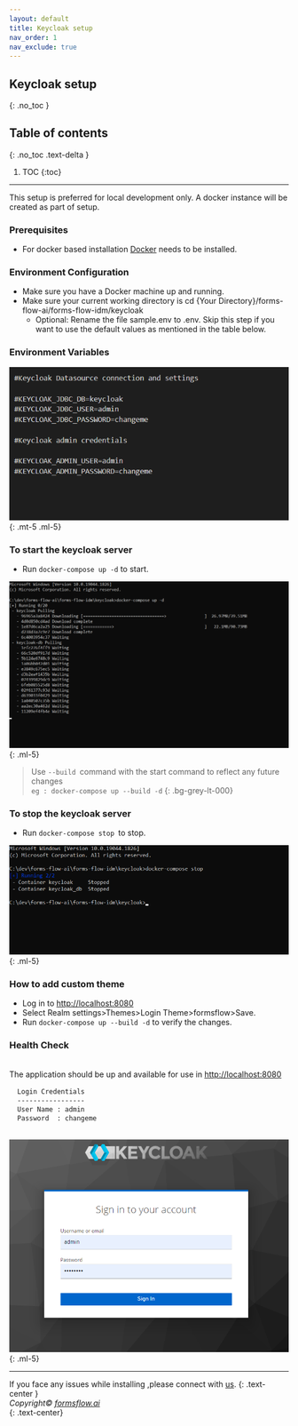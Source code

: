```yaml
---
layout: default
title: Keycloak setup
nav_order: 1
nav_exclude: true
---
```

## Keycloak setup 
{: .no_toc }

## Table of contents
{: .no_toc .text-delta }

1. TOC
{:toc}
--- 

This setup is preferred for local development only. A docker instance will be created as part of setup.  

### Prerequisites  
- For docker based installation [Docker](https://www.docker.com/) needs to be installed.  

### Environment Configuration  

- Make sure you have a Docker machine up and running.
- Make sure your current working directory is cd {Your Directory}/forms-flow-ai/forms-flow-idm/keycloak
  * Optional: Rename the file sample.env to .env. Skip this step if you want to use the default values as mentioned in the table below.  

### Environment Variables    


 ![keycloak 1](../../../assets/setup/keycloak1.png) 
 {: .mt-5 .ml-5} 

### To start the keycloak server  

 - Run `docker-compose up -d` to start.  

 ![keycloak 2](../../../assets/setup/keycloak2.png)
 {: .ml-5}  

 >  Use `--build `command with the start command to reflect any future changes  
 > `eg : docker-compose up --build -d`
 {: .bg-grey-lt-000}   


### To stop the keycloak server  

- Run `docker-compose stop `to stop.  

 ![keycloak 3](../../../assets/setup/keycloak3.png)
 {: .ml-5}    

### How to add custom theme  

- Log in to [http://localhost:8080](http://localhost:8080/)
- Select Realm settings>Themes>Login Theme>formsflow>Save.
- Run `docker-compose up --build -d` to verify the changes.  

### Health Check    

\
 The application should be up and available for use in [http://localhost:8080](http://localhost:8080/)  

 
      Login Credentials
      -----------------
      User Name : admin
      Password  : changeme

 
\
  ![keycloak 4](../../../assets/setup/keycloak4.png)
  {: .ml-5}    
 

---


If you face any issues while installing ,please connect with [us](https://github.com/AOT-Technologies/forms-flow-ai/issues).
{: .text-center }
<br>
*Copyright© [formsflow.ai](https://formsflow.ai/)*   
{: .text-center}